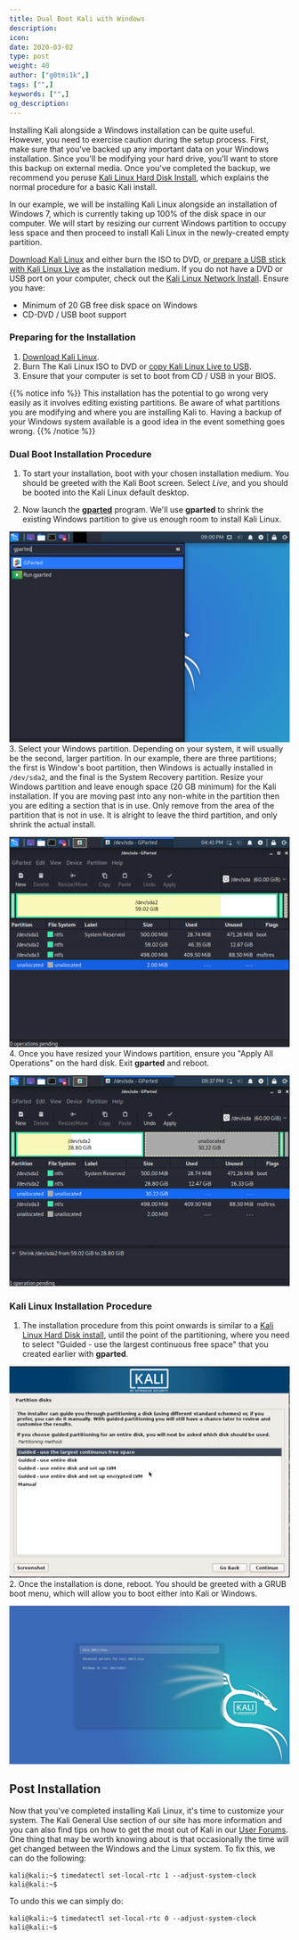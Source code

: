 ```yaml
---
title: Dual Boot Kali with Windows
description:
icon:
date: 2020-03-02
type: post
weight: 40
author: ["g0tmi1k",]
tags: ["",]
keywords: ["",]
og_description:
---
```


Installing Kali alongside a Windows installation can be quite useful. However, you need to exercise caution during the setup process. First, make sure that you've backed up any important data on your Windows installation. Since you'll be modifying your hard drive, you'll want to store this backup on external media. Once you've completed the backup, we recommend you peruse [Kali Linux Hard Disk Install](/docs/base-images/kali-linux-hard-disk-install/), which explains the normal procedure for a basic Kali install.

In our example, we will be installing Kali Linux alongside an installation of Windows 7, which is currently taking up 100% of the disk space in our computer. We will start by resizing our current Windows partition to occupy less space and then proceed to install Kali Linux in the newly-created empty partition.

[Download Kali Linux](/docs/introduction/download-official-kali-linux-images/) and either burn the ISO to DVD, or[ prepare a USB stick with Kali Linux Live](/docs/usb/kali-linux-live-usb-install/) as the installation medium. If you do not have a DVD or USB port on your computer, check out the [Kali Linux Network Install](/docs/base-images/kali-linux-network-pxe-install/). Ensure you have:

* Minimum of 20 GB free disk space on Windows
* CD-DVD / USB boot support

### Preparing for the Installation

1. [Download Kali Linux](/docs/introduction/download-official-kali-linux-images/).
2. Burn The Kali Linux ISO to DVD or [copy Kali Linux Live to USB](/docs/usb/kali-linux-live-usb-install/).
3. Ensure that your computer is set to boot from CD / USB in your BIOS.

{{% notice info %}}
This installation has the potential to go wrong very easily as it involves editing existing partitions. Be aware of what partitions you are modifying and where you are installing Kali to. Having a backup of your Windows system available is a good idea in the event something goes wrong.
{{% /notice %}}

###  Dual Boot Installation Procedure

1. To start your installation, boot with your chosen installation medium. You should be greeted with the Kali Boot screen. Select _Live_, and you should be booted into the Kali Linux default desktop.

2. Now launch the **[gparted](https://packages.debian.org/testing/gparted)** program. We'll use **gparted** to shrink the existing Windows partition to give us enough room to install Kali Linux.

![dual-boot-kali-01](dual-boot-kali-1.png)
3. Select your Windows partition. Depending on your system, it will usually be the second, larger partition. In our example, there are three partitions; the first is Window's boot partition, then Windows is actually installed in `/dev/sda2`, and the final is the System Recovery partition. Resize your Windows partition and leave enough space (20 GB minimum) for the Kali installation. If you are moving past into any non-white in the partition then you are editing a section that is in use. Only remove from the area of the partition that is not in use. It is alright to leave the third partition, and only shrink the actual install.

![dual-boot-kali-03](dual-boot-kali-3.png)
4. Once you have resized your Windows partition, ensure you "Apply All Operations" on the hard disk. Exit **gparted** and reboot.

![dual-boot-kali-05](dual-boot-kali-5.png)

### Kali Linux Installation Procedure

1. The installation procedure from this point onwards is similar to a [Kali Linux Hard Disk install](/docs/base-images/kali-linux-hard-disk-install/), until the point of the partitioning, where you need to select "Guided - use the largest continuous free space" that you created earlier with **gparted**.

![dual-boot-kali-09](dual-boot-kali-09.png)
2. Once the installation is done, reboot. You should be greeted with a GRUB boot menu, which will allow you to boot either into Kali or Windows.

![dual-boot-kali-11](dual-boot-kali-11.png)

## Post Installation

Now that you've completed installing Kali Linux, it's time to customize your system. The Kali General Use section of our site has more information and you can also find tips on how to get the most out of Kali in our [User Forums](https://forums.kali.org/). One thing that may be worth knowing about is that occasionally the time will get changed between the Windows and the Linux system. To fix this, we can do the following:

```
kali@kali:~$ timedatectl set-local-rtc 1 --adjust-system-clock
kali@kali:~$
```

To undo this we can simply do:

```
kali@kali:~$ timedatectl set-local-rtc 0 --adjust-system-clock
kali@kali:~$
```
